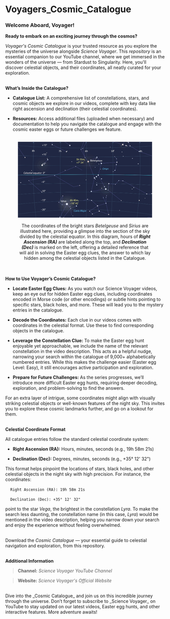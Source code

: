 # Voyagers_Cosmic_Catalogue

### Welcome Aboard, Voyager!

**Ready to embark on an exciting journey through the cosmos?**

_Voyager's Cosmic Catalogue_ is your trusted resource as you explore the mysteries of the universe alongside _Science Voyager_. This _repository_ is an essential companion to our YouTube channel, where we get immersed in the wonders of the universe — from Stardust to Singularity. Here, you'll discover celestial objects, and their coordinates, all neatly curated for your exploration. 
<br><br>

**What’s Inside the Catalogue?**

- **Catalogue List:** A comprehensive list of constellations, stars, and cosmic objects we explore in our videos, complete with key data like right ascension and declination (their celestial coordinates).

- **Resources:** Access additional files (uploaded when necessary) and documentation to help you navigate the catalogue and engage with the cosmic easter eggs or future challenges we feature. 
<br><br>

<figure>
  <img src="Celestial Equator RA-Dec coordinates.jpg" alt="Celestial Equator RA-Dec coordinates">
  <figcaption> <p align="center">The coordinates of the bright stars <i>Betelgeuse</i> and <i>Sirius</i> are illustrated here, providing a glimpse into the section of the sky divided by the celestial equator. In this diagram, hours of <i><b>Right Ascension (RA)</b></i> are labeled along the top, and <i><b>Declination (Dec)</b></i> is marked on the left, offering a detailed reference that will aid in solving the Easter egg clues, the answer to which lay hidden among the celestial objects listed in the Catalogue.</p> </figcaption>
</figure>

<br><br>
**How to Use Voyager’s Cosmic Catalogue?**

- **Locate Easter Egg Clues:** As you watch our Science Voyager videos, keep an eye out for hidden Easter egg clues, including coordinates encoded in Morse code (or other encodings) or subtle hints pointing to specific stars, black holes, and more. These will lead you to the mystery entries in the catalogue.

- **Decode the Coordinates:** Each clue in our videos comes with coordinates in the celestial format. Use these to find corresponding objects in the catalogue.

- **Leverage the Constellation Clue:** To make the Easter egg hunt enjoyable yet approachable, we include the name of the relevant constellation in the video description. This acts as a helpful nudge, narrowing your search within the catalogue of 9,000+ alphabetically numbered entries. While this makes the challenge easier (Easter egg Level: Easy), it still encourages active participation and exploration.

- **Prepare for Future Challenges:** As the series progresses, we’ll introduce more difficult Easter egg hunts, requiring deeper decoding, exploration, and problem-solving to find the answers.

For an extra layer of intrigue, some coordinates might align with visually striking celestial objects or well-known features of the night sky. This invites you to explore these cosmic landmarks further, and go on a lookout for them. 
<br><br>

**Celestial Coordinate Format**

All catalogue entries follow the standard celestial coordinate system: 

- **Right Ascension (RA):** Hours, minutes, seconds (e.g., 19h 58m 21s)

- **Declination (Dec):** Degrees, minutes, seconds (e.g., +35° 12' 32")

This format helps pinpoint the locations of stars, black holes, and other celestial objects in the night sky with high precision. For instance, the coordinates:

&nbsp;&nbsp;&nbsp; `Right Ascension (RA): 19h 58m 21s`

&nbsp;&nbsp;&nbsp; `Declination (Dec): +35° 12' 32"`

point to the star _Vega_, the brightest in the constellation _Lyra_. To make the search less daunting, the constellation name (in this case, _Lyra_) would be mentioned in the video description, helping you narrow down your search and enjoy the experience without feeling overwhelmed.
<br><br>

Download the _Cosmic Catalogue_ — your essential guide to celestial navigation and exploration, from this repository. 
<br><br>

**Additional Information**

> **Channel:** _Science Voyager YouTube Channel_

> **Website:** _Science Voyager's Official Website_

<br>
Dive into the _Cosmic Catalogue_ and join us on this incredible journey through the universe. Don’t forget to subscribe to _Science Voyager_ on YouTube to stay updated on our latest videos, Easter egg hunts, and other interactive features. More adventure awaits! 

